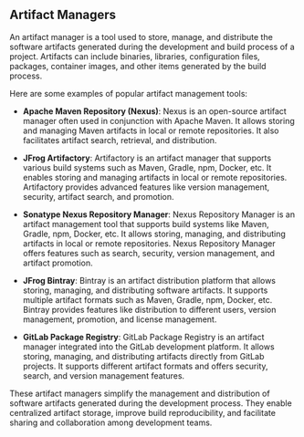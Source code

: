 ## Artifact Managers

An artifact manager is a tool used to store, manage, and distribute the software artifacts generated during the development and build process of a project. Artifacts can include binaries, libraries, configuration files, packages, container images, and other items generated by the build process.

Here are some examples of popular artifact management tools:

- **Apache Maven Repository (Nexus)**: Nexus is an open-source artifact manager often used in conjunction with Apache Maven. It allows storing and managing Maven artifacts in local or remote repositories. It also facilitates artifact search, retrieval, and distribution.

- **JFrog Artifactory**: Artifactory is an artifact manager that supports various build systems such as Maven, Gradle, npm, Docker, etc. It enables storing and managing artifacts in local or remote repositories. Artifactory provides advanced features like version management, security, artifact search, and promotion.

- **Sonatype Nexus Repository Manager**: Nexus Repository Manager is an artifact management tool that supports build systems like Maven, Gradle, npm, Docker, etc. It allows storing, managing, and distributing artifacts in local or remote repositories. Nexus Repository Manager offers features such as search, security, version management, and artifact promotion.

- **JFrog Bintray**: Bintray is an artifact distribution platform that allows storing, managing, and distributing software artifacts. It supports multiple artifact formats such as Maven, Gradle, npm, Docker, etc. Bintray provides features like distribution to different users, version management, promotion, and license management.

- **GitLab Package Registry**: GitLab Package Registry is an artifact manager integrated into the GitLab development platform. It allows storing, managing, and distributing artifacts directly from GitLab projects. It supports different artifact formats and offers security, search, and version management features.

These artifact managers simplify the management and distribution of software artifacts generated during the development process. They enable centralized artifact storage, improve build reproducibility, and facilitate sharing and collaboration among development teams.
